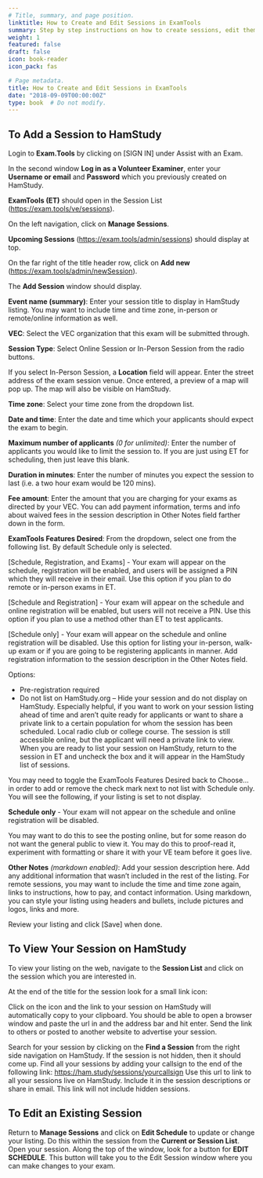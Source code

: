 ```yaml
---
# Title, summary, and page position.
linktitle: How to Create and Edit Sessions in ExamTools
summary: Step by step instructions on how to create sessions, edit them after creation, and make any needed changes.
weight: 1
featured: false
draft: false
icon: book-reader
icon_pack: fas

# Page metadata.
title: How to Create and Edit Sessions in ExamTools
date: "2018-09-09T00:00:00Z"
type: book  # Do not modify.
---
```


## To Add a Session to HamStudy

Login to **Exam.Tools** by clicking on [SIGN IN] under Assist with an Exam.

In the second window **Log in as a Volunteer Examiner**, enter your **Username or email** and **Password** which you previously created on HamStudy.

**ExamTools (ET)** should open in the Session List (https://exam.tools/ve/sessions).

On the left navigation, click on **Manage Sessions**.

**Upcoming Sessions** (https://exam.tools/admin/sessions) should display at top.

On the far right of the title header row, click on **Add new** (https://exam.tools/admin/newSession).

The **Add Session** window should display.  

**Event name (summary)**:  Enter your session title to display in HamStudy listing. You may want to include time and time zone, in-person or remote/online information as well.

**VEC**:  Select the VEC organization that this exam will be submitted through.

**Session Type**:  Select Online Session or In-Person Session from the radio buttons.

If you select In-Person Session, a **Location** field will appear.  Enter the street address of the exam session venue.  Once entered, a preview of a map will pop up.  The map will also be visible on HamStudy.

**Time zone**: Select your time zone from the dropdown list.

**Date and time**: Enter the date and time which your applicants should expect the exam to begin.

**Maximum number of applicants** *(0 for unlimited)*:  Enter the number of applicants you would like to limit the session to.  If you are just using ET for scheduling, then just leave this blank.

**Duration in minutes**:  Enter the number of minutes you expect the session to last (i.e. a two hour exam would be 120 mins).

**Fee amount**: Enter the amount that you are charging for your exams as directed by your VEC. You can add payment information, terms and info about waived fees in the session description in Other Notes field farther down in the form.

**ExamTools Features Desired**:  From the dropdown, select one from the following list. By default Schedule only is selected.

[Schedule, Registration, and Exams] - Your exam will appear on the schedule, registration will be enabled, and users will be assigned a PIN which they will receive in their email.  Use this option if you plan to do remote or in-person exams in ET.

[Schedule and Registration] - Your exam will appear on the schedule and online registration will be enabled, but users will not receive a PIN.  Use this option if you plan to use a method other than ET to test applicants.

[Schedule only] - Your exam will appear on the schedule and online registration will be disabled.  Use this option for listing your in-person, walk-up exam or if you are going to be registering applicants in manner.  Add registration information to the session description in the Other Notes field.

Options:  
* Pre-registration required
* Do not list on HamStudy.org – Hide your session and do not display on HamStudy.  Especially helpful, if you want to work on your session listing ahead of time and aren’t quite ready for applicants or want to share a private link to a certain population for whom the session has been scheduled.  Local radio club or college course.  The session is still accessible online, but the applicant will need a private link to view.  When you are ready to list your session on HamStudy, return to the session in ET and uncheck the box and it will appear in the HamStudy list of sessions.  

You may need to toggle the ExamTools Features Desired back to Choose… in order to add or remove the check mark next to not list with Schedule only.  You will see the following, if your listing is set to not display.  

**Schedule only** - Your exam will not appear on the schedule and online registration will be disabled.

You may want to do this to see the posting online, but for some reason do not want the general public to view it.  You may do this to proof-read it, experiment with formatting or share it with your VE team before it goes live.

**Other Notes** *(markdown enabled)*:  Add your session description here.  Add any additional information that wasn’t included in the rest of the listing.  For remote sessions, you may want to include the time and time zone again, links to instructions, how to pay, and contact information.  Using markdown, you can style your listing using headers and bullets, include pictures and logos, links and more.

Review your listing and click [Save] when done.

## To View Your Session on HamStudy

To view your listing on the web, navigate to the **Session List** and click on the session which you are interested in.  

At the end of the title for the session look for a small link icon:  

Click on the icon and the link to your session on HamStudy will automatically copy to your clipboard.  You should be able to open a browser window and paste the url in and the address bar and hit enter.  Send the link to others or posted to another website to advertise your session.  

Search for your session by clicking on the **Find a Session** from the right side navigation on HamStudy.  If the session is not hidden, then it should come up.  Find all your sessions by adding your callsign to the end of the following link: https://ham.study/sessions/yourcallsign  Use this url to link to all your sessions live on HamStudy.  Include it in the session descriptions or share in email. This link will not include hidden sessions.

## To Edit an Existing Session

Return to **Manage Sessions** and click on **Edit Schedule** to update or change your listing.  Do this within the session from the **Current or Session List**.  Open your session.  Along the top of the window, look for a button for **EDIT SCHEDULE**.  This button will take you to the Edit Session window where you can make changes to your exam.  
